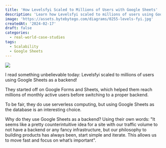 ```yaml
---
title: 'How Levelsfyi Scaled to Millions of Users with Google Sheets'
description: 'Learn how Levelsfyi scaled to millions of users using Google Sheets.'
image: 'https://assets.bytebytego.com/diagrams/0255-levels-fyi.jpg'
createdAt: '2024-02-17'
draft: false
categories:
  - real-world-case-studies
tags:
  - Scalability
  - Google Sheets
---
```


![](https://assets.bytebytego.com/diagrams/0255-levels-fyi.jpg)

I read something unbelievable today: Levelsfyi scaled to millions of users using Google Sheets as a backend!

They started off on Google Forms and Sheets, which helped them reach millions of monthly active users before switching to a proper backend.

To be fair, they do use serverless computing, but using Google Sheets as the database is an interesting choice.

Why do they use Google Sheets as a backend? Using their own words: "It seems like a pretty counterintuitive idea for a site with our traffic volume to not have a backend or any fancy infrastructure, but our philosophy to building products has always been, start simple and iterate. This allows us to move fast and focus on what’s important".
